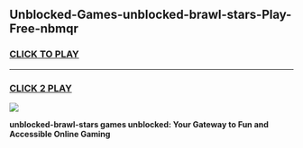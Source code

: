 
## Unblocked-Games-unblocked-brawl-stars-Play-Free-nbmqr
<h3>
<a href="https://premium76.site?title=unblocked-brawl-stars&ref=19M">CLICK TO PLAY</a></h3>
<hr>

<h3>
<a href="https://premium76.site?title=unblocked-brawl-stars&ref=19M">CLICK 2 PLAY</a>
  
</h3>

<a href="https://premium76.site?title=unblocked-brawl-stars&ref=19M"><img src="https://clearcache.store/games.png"></a>


**unblocked-brawl-stars games unblocked: Your Gateway to Fun and Accessible Online Gaming**
